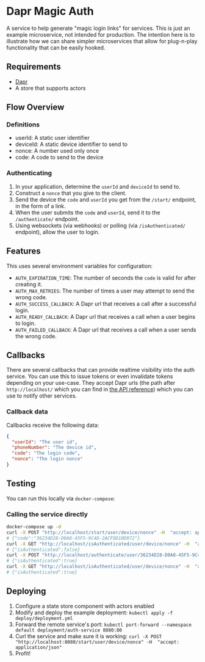 # Dapr Magic Auth

A service to help generate "magic login links" for services. This is just an example microservice, not intended for
production. The intention here is to illustrate how we can share simpler microservices that allow for plug-n-play
functionality that can be easily hooked.

## Requirements

- [Dapr](https://dapr.io)
- A store that supports actors

## Flow Overview

### Definitions

- userId: A static user identifier
- deviceId: A static device identifier to send to
- nonce: A number used only once
- code: A code to send to the device

### Authenticating

1. In your application, determine the `userId` and `deviceId` to send to.
2. Construct a `nonce` that you give to the client.
3. Send the device the `code` and `userId` you get from the `/start/` endpoint, in the form of a link.
4. When the user submits the `code` and `userId`, send it to the `/authenticate/` endpoint.
5. Using websockets (via webhooks) or polling (via `/isAuthenticated/` endpoint), allow the user to login.

## Features

This uses several environment variables for configuration:

- `AUTH_EXPIRATION_TIME`: The number of seconds the `code` is valid for after creating it.
- `AUTH_MAX_RETRIES`: The number of times a user may attempt to send the wrong code.
- `AUTH_SUCCESS_CALLBACK`: A Dapr url that receives a call after a successful login.
- `AUTH_READY_CALLBACK`: A Dapr url that receives a call when a user begins to login.
- `AUTH_FAILED_CALLBACK`: A Dapr url that receives a call when a user sends the wrong code.

## Callbacks

There are several callbacks that can provide realtime visibility into the auth service. You can use this to issue tokens
or even invalidate tokens depending on your use-case. They accept Dapr urls (the path after `http://localhost/` which
you can find in [the API reference](https://docs.dapr.io/reference/api/)) which you can use to notify other services.

### Callback data

Callbacks receive the following data:

```json
{
  "userId": "The user id",
  "phoneNumber": "The device id",
  "code": "The login code",
  "nonce": "The login nonce"
}
```

## Testing

You can run this locally via `docker-compose`:

### Calling the service directly

```sh
docker-compose up -d
curl -X POST "http://localhost/start/user/device/nonce" -H  "accept: application/json"
# {"code":"36234D28-D0A8-45F5-9C4D-2ACF9D10D072"}
curl -X GET "http://localhost/isAuthenticated/user/device/nonce" -H  "accept: application/json"
# {"isAuthenticated":false}
curl -X POST "http://localhost/authenticate/user/36234D28-D0A8-45F5-9C4D-2ACF9D10D072" -H  "accept: application/json"
# {"isAuthenticated":true}
curl -X GET "http://localhost/isAuthenticated/user/device/nonce" -H  "accept: application/json"
# {"isAuthenticated":true}
```

## Deploying

1. Configure a state store component with actors enabled
2. Modify and deploy the example deployment: `kubectl apply -f deploy/deployment.yml`
3. Forward the remote service's port: `kubectl port-forward --namespace default deployment/auth-service 8080:80`
4. Curl the service and make sure it is
   working: `curl -X POST "http://localhost:8080/start/user/device/nonce" -H  "accept: application/json"`
5. Profit!
